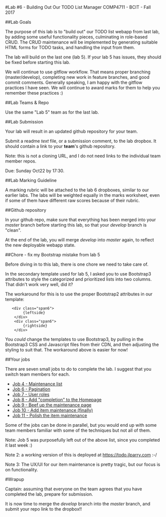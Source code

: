 #Lab #6 - Building Out Our TODO List Manager
COMP4711 - BCIT - Fall 2017

##Lab Goals

The purpose of this lab is to "build out" our TODO list webapp
from last lab,
by adding some useful functionality pieces, culminating in role-based CRUD.
The CRUD maintenance will be implemented by generating suitable HTML
forms for TODO tasks, and handling the input from them.

The lab will build on the last one (lab 5). If your lab 5 has issues,
they should be fixed before starting this lab.

We will continue to use gitflow workflow. That means proper branching (master/develop), 
completing new work in feature branches, and good commit comments.
Generally speaking, I am happy with the gitflow practices I have seen.
We will continue to award marks for them to help you remember
these practices :)

##Lab Teams & Repo

Use the same "Lab 5" team as for the last lab.

##Lab Submission

Your lab will result in an updated github repository for your team.

Submit a readme *text* file, or a submission comment, to the lab dropbox. 
It should contain a link to your **team**'s github repository. 

Note: this is not a cloning URL, and I do not need links to the individual
team member repos.

Due: Sunday Oct22 by 17:30.

##Lab Marking Guideline

A marking rubric will be attached to the lab 6 dropboxes, similar to our
earlier labs. The labs will be weighted equally in the marks worksheet,
even if some of them have different raw scores because of their rubric.

##Github repository

In your github repo, make sure that everything has been merged into your
*master* branch before starting this lab, so that your *develop* branch
is "clean". 

At the end of the lab, you will merge *develop* into *master* again, to
reflect the new deployable webapp state.

##Chore - fix my Bootstrap mistake from lab 5

Before diving in to this lab, there is one chore we need to take care of.

In the secondary template used for lab 5, I asked you to use Bootstrap3
attributes to style the categorized and prioritized lists into
two columns. That didn't work very well, did it?

The workaround for this is to use the proper Bootstrap2 attributes
in our template:

       <div class="span6">
            {leftside}
        </div>
        <div class="span6">
            {rightside}
        </div>


You *could* change the templates to use Bootstrap3, by pulling
in the Bootstrap3 CSS and Javascript files from their CDN,
and then adjusting the styling to suit that. The workaround above
is easier for now!

##Your jobs

There are seven small jobs to do to complete the lab. I suggest that you switch
team members for each.

- [Job 4 - Maintenance list](/display/tutorial/ci-todo04)
- [Job 6 - Pagination](/display/tutorial/ci-todo06)
- [Job 7 - User roles](/display/tutorial/ci-todo07)
- [Job 8 - Add "completion" to the Homepage](/display/tutorial/ci-todo08)
- [Job 9 - Beef up the maintenance page](/display/tutorial/ci-todo09)
- [Job 10 - Add item maintenance (finally)](/display/tutorial/ci-todo10)
- [Job 11 - Polish the item maintenance](/display/tutorial/ci-todo11)

Some of the jobs can be done in parallel, but you would end up
with some team members familiar with some of the techniques but
not all of them.

Note: Job 5 was purposefully left out of the above list, since you completed
it last week :)

Note 2: a working version of this is deployed at https://todo.jlparry.com :-/

Note 3: The UX/UI for our item maintenance is pretty tragic,
but our focus is on functionality.

#Wrapup

<div class="alert alert-info">
Captain: assuming that everyone on the team agrees that
you have completed the lab, prepare for submission.

It is now time
to merge the *develop* branch into the *master* branch,
and submit your repo link to the dropbox!!
</div>

